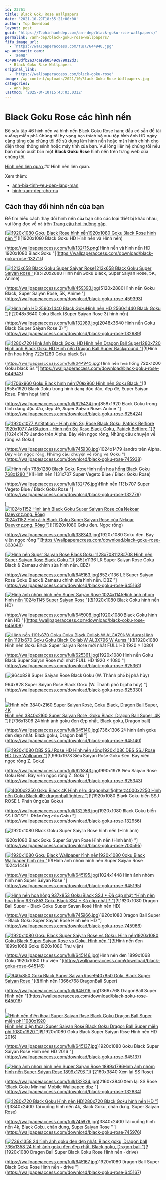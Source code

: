 ```yaml
---
id: 23761
title: Black Goku Rose Wallpapers
date: '2021-10-29T18:35:21+00:00'
author: Top Download
layout: post
guid: 'https://Tophinhanhdep.com/anh-dep/black-goku-rose-wallpapers/'
permalink: /anh-dep/black-goku-rose-wallpapers/
fifu_image_url:
  - 'https://wallpaperaccess.com/full/644940.jpg'
wp_automatic_camp:
  - '8098'
4349878dfb2e37ce19b0549c979012d3:
  - Black Goku Rose Wallpapers
original_link:
  - 'https://wallpaperaccess.com/black-goku-rose'
image: /wp-content/uploads/2021/10/Black-Goku-Rose-Wallpapers.jpg
categories:
  - Ảnh Đẹp
lastmod: '2025-04-10T15:43:03.031Z'
---
```

# Black Goku Rose các hình nền

Bộ sưu tập 46 hình nền và hình nền Black Goku Rose hàng đầu có sẵn để tải xuống miễn phí. Chúng tôi hy vọng bạn thích bộ sưu tập hình ảnh HD ngày càng tăng của chúng tôi để sử dụng làm hình nền hoặc màn hình chính cho điện thoại thông minh hoặc máy tính của bạn. Vui lòng liên hệ chúng tôi nếu bạn muốn xuất bản một **Black Goku Rose** hình nền trên trang web của chúng tôi.

[Hình nền liên quan ](#related) ## Hình nền liên quan.

   
 Xem thêm:

   
- [anh-bia-tinh-yeu-dep-lang-man](https://tophinhanhdep.com/anh-bia/anh-bia-tinh-yeu-dep-lang-man/)
- [hinh-xam-dep-cho-nu](https://tophinhanhdep.com/hinh-xam-dep/hinh-xam-dep-cho-nu/)

## Cách thay đổi hình nền của bạn

Để tìm hiểu cách thay đổi hình nền của bạn cho các loại thiết bị khác nhau, vui lòng đọc về nó trên [Trang câu hỏi thường gặp](https://tophinhanhdep.com/faq/).

  
[[![1920x1080 Goku Black Rose hình nền](https://wallpaperaccess.com/full/644940.jpg)1920x1080 Goku Black Rose hình nền "](https://wallpaperaccess.com/download/black-goku-rose-644940)](![1920x1080 Black Goku HD Hình nền và Hình nền)

(https://wallpaperaccess.com/full/132715.png)Hình nền và hình nền HD 1920x1080 Black Goku "](https://wallpaperaccess.com/download/black-goku-rose-132715)

[[![1213x658 Black Goku Super Saiyan Rose](https://wallpaperaccess.com/full/644951.jpg)1213x658 Black Goku Super Saiyan Rose "](https://wallpaperaccess.com/download/black-goku-rose-644951)](![5120x2880 Hình nền Goku Black, Super Saiyan Rose, 5K, Anime)

(https://wallpaperaccess.com/full/459393.jpg)5120x2880 Hình nền Goku Black, Super Saiyan Rose, 5K, Anime "](https://wallpaperaccess.com/download/black-goku-rose-459393)

[[![Hình nền HD 2560x1440 Black Goku](https://wallpaperaccess.com/full/625295.png)Hình nền HD 2560x1440 Black Goku "](https://wallpaperaccess.com/download/black-goku-rose-625295)](![2048x3640 Goku Black (Super Saiyan Rose 3) hình nền)

(https://wallpaperaccess.com/full/132989.jpg)2048x3640 Hình nền Goku Black (Super Saiyan Rose 3) "](https://wallpaperaccess.com/download/black-goku-rose-132989)

[[![1280x720 Hình ảnh Black Goku HD Hình nền Dragon Ball Super](https://wallpaperaccess.com/full/132780.jpg)1280x720 Hình ảnh Black Goku HD Hình nền Dragon Ball Super Background "](https://wallpaperaccess.com/download/black-goku-rose-132780)](![Hình nền hoa hồng 722x1280 Goku black Ss)

(https://wallpaperaccess.com/full/644943.jpg)Hình nền hoa hồng 722x1280 Goku black Ss "](https://wallpaperaccess.com/download/black-goku-rose-644943)

[[![1706x960 Goku Black hình nền](https://wallpaperaccess.com/full/745933.png)1706x960 Hình nền Goku Black "](https://wallpaperaccess.com/download/black-goku-rose-745933)](![858x1920 Black Goku trong hình dạng độc đáo, đẹp đẽ, Super Saiyan Rose.  Phim hoạt hình)

(https://wallpaperaccess.com/full/625424.jpg)858x1920 Black Goku trong hình dạng độc đáo, đẹp đẽ, Super Saiyan Rose. Anime "](https://wallpaperaccess.com/download/black-goku-rose-625424)

[[![1920x1077 ArtStation - Hình nền Ssj Rose Black Goku, Patrick Belfiore](https://wallpaperaccess.com/full/132757.jpg)1920x1077 ArtStation - Hình nền Ssj Rose Black Goku, Patrick Belfiore "](https://wallpaperaccess.com/download/black-goku-rose-132757)](![1024x1479 Jandro trên Alpha.  Bảy viên ngọc rồng, Những câu chuyện về rồng và Goku)

(https://wallpaperaccess.com/full/745938.jpg)1024x1479 Jandro trên Alpha. Bảy viên ngọc rồng, Những câu chuyện về rồng và Goku "](https://wallpaperaccess.com/download/black-goku-rose-745938)

[[![Hình nền 768x1280 Black Goku Rose](https://wallpaperaccess.com/full/644983.jpg)Hình nền hoa hồng Black Goku 768x1280 "](https://wallpaperaccess.com/download/black-goku-rose-644983)](![Hình nền 1131x707 Super Vegeto Blue / Black Goku Rose)

(https://wallpaperaccess.com/full/132776.jpg)Hình nền 1131x707 Super Vegeto Blue / Black Goku Rose "](https://wallpaperaccess.com/download/black-goku-rose-132776)

[[![1024x1152 Hình ảnh Black Goku Super Saiyan Rose của Nekoar Daevxnz.png.  Rồng](https://wallpaperaccess.com/full/664087.png)1024x1152 Hình ảnh Black Goku Super Saiyan Rose của Nekoar Daevxnz.png. Rồng "](https://wallpaperaccess.com/download/black-goku-rose-664087)](![1920x1080 Goku đen.  Ngọc rồng)

(https://wallpaperaccess.com/full/338343.jpg)1920x1080 Goku đen. Bảy viên ngọc rồng "](https://wallpaperaccess.com/download/black-goku-rose-338343)

[[![Hình nền Super Saiyan Rose Black Goku 1128x708](https://wallpaperaccess.com/full/644945.jpg)1128x708 Hình nền Super Saiyan Rose Black Goku "](https://wallpaperaccess.com/download/black-goku-rose-644945)](![852x1136 LR Super Saiyan Rose Goku Black & Zamasu chỉnh sửa hình nền.  DBZ)

(https://wallpaperaccess.com/full/645163.jpg)852x1136 LR Super Saiyan Rose Goku Black &amp; Zamasu chỉnh sửa hình nền. DBZ "](https://wallpaperaccess.com/download/black-goku-rose-645163)

[[![Hình ảnh nhóm hình nền Super Saiyan Rose 1024x1145](https://wallpaperaccess.com/full/645134.jpg)Hình ảnh nhóm hình nền 1024x1145 Super Saiyan Rose "](https://wallpaperaccess.com/download/black-goku-rose-645134)](![1920x1080 Black Goku hình nền HD)

(https://wallpaperaccess.com/full/645008.jpg)1920x1080 Black Goku hình nền HD "](https://wallpaperaccess.com/download/black-goku-rose-645008)

[[![Hình nền 1191x670 Goku Goku Black Collab W AL3X796 W Auras](https://wallpaperaccess.com/full/625344.jpg)Hình nền 1191x670 Goku Goku Black Collab W AL3X796 W Auras "](https://wallpaperaccess.com/download/black-goku-rose-625344)](![1920x1080 Hình nền Goku Black Super Saiyan Rose mới nhất FULL HD 1920 × 1080)

(https://wallpaperaccess.com/full/625361.jpg)1920x1080 Hình nền Goku Black Super Saiyan Rose mới nhất FULL HD 1920 × 1080 "](https://wallpaperaccess.com/download/black-goku-rose-625361)

[![964x828 Super Saiyan Rose Black Goku (W. Thành phố bị phá hủy)](https://wallpaperaccess.com/full/625330.jpg)

964x828 Super Saiyan Rose Black Goku (W. Thành phố bị phá hủy) "](https://wallpaperaccess.com/download/black-goku-rose-625330)

[[![Hình nền 3840x2160 Super Saiyan Rosé, Goku Black, Dragon Ball Super, 4K](https://wallpaperaccess.com/full/624070.jpg)Hình nền 3840x2160 Super Saiyan Rosé, Goku Black, Dragon Ball Super, 4K "](https://wallpaperaccess.com/download/black-goku-rose-624070)](![736x1306 24 hình ảnh goku đen đẹp nhất.  Black goku, Dragon ball)

(https://wallpaperaccess.com/full/645140.jpg)736x1306 24 hình ảnh goku đen đẹp nhất. Black goku, Dragon ball "](https://wallpaperaccess.com/download/black-goku-rose-645140)

[[![1920x1080 DBS SSJ Rose HD Hình nền sống](https://wallpaperaccess.com/full/644982.jpg)1920x1080 DBS SSJ Rose HD Live Wallpaper "](https://wallpaperaccess.com/download/black-goku-rose-644982)](![990x1978 Siêu Saiyan Rośe Goku Đen.  Bảy viên ngọc rồng Z. Goku)

(https://wallpaperaccess.com/full/625343.jpg)990x1978 Siêu Saiyan Rośe Goku Đen. Bảy viên ngọc rồng Z. Goku "](https://wallpaperaccess.com/download/black-goku-rose-625343)

[[![4000x2250 Goku Black 4K Hình nền: dragonballfighterz](https://wallpaperaccess.com/full/9823.png)4000x2250 Hình nền Goku Black 4K: dragonballfighterz "](https://wallpaperaccess.com/download/black-goku-rose-9823)](![1920x1080 Black Goku biến SSJ ROSE !.  Phản ứng của Goku)

(https://wallpaperaccess.com/full/132956.jpg)1920x1080 Black Goku biến SSJ ROSE !. Phản ứng của Goku "](https://wallpaperaccess.com/download/black-goku-rose-132956)

[![1920x1080 Black Goku Super Saiyan Rose hình nền (Hình ảnh)](https://wallpaperaccess.com/full/700595.png)

1920x1080 Black Goku Super Saiyan Rose Hình nền (Hình ảnh) "](https://wallpaperaccess.com/download/black-goku-rose-700595)

[[![1920x1080 Goku Black Wallpaper hình nền](https://wallpaperaccess.com/full/645165.jpg)1920x1080 Goku Black Wallpaper hình nền "](https://wallpaperaccess.com/download/black-goku-rose-645165)](![Hình ảnh nhóm hình nền Super Saiyan Rose 1024x1448)

(https://wallpaperaccess.com/full/645195.jpg)1024x1448 Hình ảnh nhóm hình nền Super Saiyan Rose "](https://wallpaperaccess.com/download/black-goku-rose-645195)

[[![Hình nền hoa hồng 937x853 Goku Black SSJ * Đã cập nhật *](https://wallpaperaccess.com/full/664090.jpg)Hình nền hoa hồng 937x853 Goku Black SSJ \* Đã cập nhật \* "](https://wallpaperaccess.com/download/black-goku-rose-664090)](![1920x1080 Dragon Ball Super - Black Goku Super Sayan Rosè Hình nền HD)

(https://wallpaperaccess.com/full/745966.jpg)1920x1080 Dragon Ball Super - Black Goku Super Sayan Rosè Hình nền HD "](https://wallpaperaccess.com/download/black-goku-rose-745966)

[[![1920x1080 Goku Black Super Saiyan Rose vs Goku.  Hình nền](https://wallpaperaccess.com/full/132851.jpg)1920x1080 Goku Black Super Saiyan Rose vs Goku. Hình nền "](https://wallpaperaccess.com/download/black-goku-rose-132851)](![Hình nền đen 1899x1068 Goku 1920x1080 Thư viện)

(https://wallpaperaccess.com/full/645146.jpg)Hình nền đen 1899x1068 Goku 1920x1080 Thư viện "](https://wallpaperaccess.com/download/black-goku-rose-645146)

[[![940x850 Goku Black Super Saiyan Rose](https://wallpaperaccess.com/full/645144.jpg)940x850 Goku Black Super Saiyan Rose "](https://wallpaperaccess.com/download/black-goku-rose-645144)](![Hình nền 1366x768 DragonBall Super)

(https://wallpaperaccess.com/full/645016.jpg)1366x768 DragonBall Super Hình nền "](https://wallpaperaccess.com/download/black-goku-rose-645016)

[[![Hình nền điện thoại Super Saiyan Rosé Black Goku Dragon Ball Super miễn phí 1080x1920](https://wallpaperaccess.com/full/664143.jpg)Hình nền điện thoại Super Saiyan Rosé Black Goku Dragon Ball Super miễn phí 1080x1920 "](https://wallpaperaccess.com/download/black-goku-rose-664143)](![1920x1080 Goku Black Super Saiyan Rose Hình nền HD 2016)

(https://wallpaperaccess.com/full/645137.jpg)1920x1080 Goku Black Super Saiyan Rose Hình nền HD 2016 "](https://wallpaperaccess.com/download/black-goku-rose-645137)

[[![Hình ảnh nhóm hình nền Super Saiyan Rose 1899x1796](https://wallpaperaccess.com/full/664140.jpg)Hình ảnh nhóm hình nền Super Saiyan Rose 1899x1796 "](https://wallpaperaccess.com/download/black-goku-rose-664140)](![2160x3840 Xem lại SS Rose)

(https://wallpaperaccess.com/full/132834.jpg)2160x3840 Xem lại SS Rose 'Black Goku Minimal Mobile Wallpaper: dbz "](https://wallpaperaccess.com/download/black-goku-rose-132834)

[[![1280x720 Black Goku Hình nền HD](https://wallpaperaccess.com/full/664165.jpg)1280x720 Black Goku hình nền HD "](https://wallpaperaccess.com/download/black-goku-rose-664165)](![3840x2400 Tải xuống hình nền 4k, Black Goku, chân dung, Super Saiyan Rose)

(https://wallpaperaccess.com/full/745976.jpg)3840x2400 Tải xuống hình nền 4k, Black Goku, chân dung, Super Saiyan Rose " ](https://wallpaperaccess.com/download/black-goku-rose-745976)

[[![736x1358 24 hình ảnh goku đen đẹp nhất.  Black goku, Dragon ball](https://wallpaperaccess.com/full/664144.jpg)736x1358 24 hình ảnh goku đen đẹp nhất. Black goku, Dragon ball "](https://wallpaperaccess.com/download/black-goku-rose-664144)](![1920x1080 Dragon Ball Super Black Goku Rose Hình nền - drive)

(https://wallpaperaccess.com/full/645167.jpg)1920x1080 Dragon Ball Super Black Goku Rose Hình nền - drive "](https://wallpaperaccess.com/download/black-goku-rose-645167)
